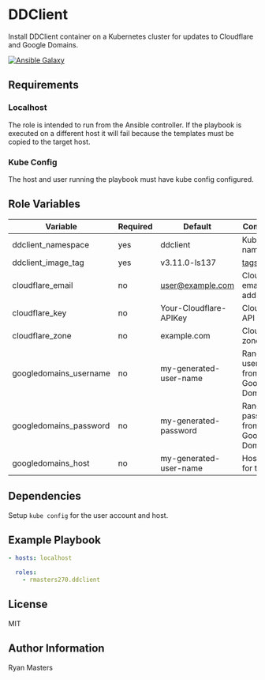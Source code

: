 # DDClient

Install DDClient container on a Kubernetes cluster for updates to Cloudflare and Google Domains.

[![Ansible Galaxy](https://img.shields.io/badge/ansible--galaxy-ddclient-blue.svg)](https://galaxy.ansible.com/ui/standalone/roles/rmasters270/ddclient)

## Requirements

### Localhost

The role is intended to run from the Ansible controller.  If the playbook is executed on a different host it will fail because the templates must be copied to the target host.

### Kube Config

The host and user running the playbook must have kube config configured.

## Role Variables

| Variable               | Required | Default                | Comments                                                    |
| ---------------------- | -------- | ---------------------- | ----------------------------------------------------------- |
| ddclient_namespace     | yes      | ddclient               | Kubernetes namespace                                        |
| ddclient_image_tag     | yes      | v3.11.0-ls137          | [tags](https://github.com/linuxserver/docker-ddclient/tags) |
| cloudflare_email       | no       | <user@example.com>     | Cloudflare email address                                    |
| cloudflare_key         | no       | Your-Cloudflare-APIKey | Cloudflare API Key                                          |
| cloudflare_zone        | no       | example.com            | Cloudflare zone                                             |
| googledomains_username | no       | my-generated-user-name | Random user name from Google Domains                        |
| googledomains_password | no       | my-generated-password  | Random password from Google Domains                         |
| googledomains_host     | no       | my-generated-user-name | Hostname for the                                            |

## Dependencies

Setup `kube config` for the user account and host.

## Example Playbook

```yaml
- hosts: localhost

  roles:
    - rmasters270.ddclient
```

## License

MIT

## Author Information

Ryan Masters

